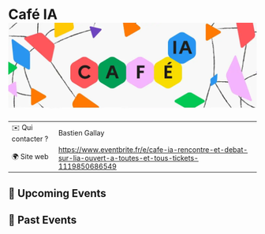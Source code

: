 # Café IA ![Logo](./logo-cafe-ia.png ':size=100')

|                                |     |
| ------------------------------ | --- |
| ✉️ Qui contacter ?              | Bastien Gallay |
| 🌍 Site web                    | https://www.eventbrite.fr/e/cafe-ia-rencontre-et-debat-sur-lia-ouvert-a-toutes-et-tous-tickets-1119850686549 |

<!-- EVENTS:START -->
## 📅 Upcoming Events

## 📆 Past Events
<!-- EVENTS:END -->